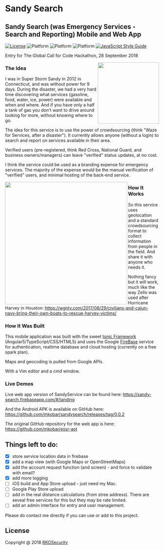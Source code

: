 # Sandy Search

## Sandy Search (was Emergency Services - Search and Reporting) Mobile and Web App

[![License](https://img.shields.io/badge/license-MIT-orange.svg?style=flat-square)](https://github.com/mkobar/essr-aoc/blob/master/LICENSE)
![Platform](https://img.shields.io/badge/platform-Android-brightgreen.svg)
![Platform](https://img.shields.io/badge/platform-iOS-blue.svg)
![Platform](https://img.shields.io/badge/platform-Web-orange.svg)
[![JavaScript Style Guide](https://img.shields.io/badge/code_style-standard-brightgreen.svg)](https://standardjs.com)

Entry for The Global Call for Code Hackathon, 28 September 2018

<img align="right" height="200" src="https://raw.githubusercontent.com/mkobar/essr-aoc/master/resources/logo.png">

### The Idea

I was in Super Storm Sandy in 2012 in Connecticut, and was without power for 9 days.
During the disaster, we had a very hard time discovering what services (gasoline, food, water, ice, power) were available and when and where.  And if you have only a half a tank of gas you don't want to drive around looking for more, without knowing where to go.

The idea for this service is to use the power of crowdsourcing (think "Waze for Services, after a disaster").  It currently allows anyone (without a login) to search and report on services available in their area.

Verified users (pre-registered, think Red Cross, National Guard, and business owners/managers) can leave "verified" status updates, at no cost.

I think the service could be used as a branding expense for emergency services.  The majority of the expense would be the manual verification of "verified" users, and minimal hosting of the back-end service.

<img align="left" height="400" src="https://raw.githubusercontent.com/mkobar/essr-aoc/master/resources/Sandy_Oct_28_2012_1600Z.jpg">

### How It Works

So this service uses geolocation and a standard crowdsourcing format to collect information from people in the field.
And share it with anyone who needs it.

Nothing fancy but it will work, much like the way Zello was used after Hurricane Harvey in Houston:  https://wgntv.com/2017/08/29/civilians-and-cajun-navy-bring-their-own-boats-to-rescue-harvey-victims/

### How It Was Built

This mobile application was built with the sweet [Ionic Framework](http://ionicframework.com/) (Angular5/TypeScript/CSS/HTML5) and uses the Google [FireBase](https://firebase.google.com/) service for authentication, realtime database and cloud hosting (currently on a free spark plan).

Maps and geocoding is pulled from Google APIs.

With a Vim editor and a cmd window.

### Live Demos

Live web app version of SandyService can be found here:  https://sandy-search.firebaseapp.com/#/landing

And the Android APK is available on GitHub here:
  https://github.com/mkobar/sandysearch/releases/tag/0.0.2

The original GitHub repository for the web app is here: https://github.com/mkobar/essr-aot

## Things left to do:

- [x] store service location data in firebase
- [x] add a map view (with Google Maps or OpenStreetMaps)
- [x] add the account request function (and screen) - and force to validate with email?
- [x] add more logging
- [ ] iOS build and App Store upload - just need my Mac.
- [ ] Google Play Store upload
- [ ] add in the real distance calculations (from stree address).  There are seveal free services for this but they may be rate limited.
- [ ] add an admin interface for entry and user management.

Please do contact me directly if you can use or add to this project.

## License

Copyright @ 2018 [RKOSecurity](http://www.rkosecurity.com)


